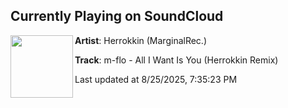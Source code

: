 ## Currently Playing on SoundCloud

[<img align="left" width="100" src="https://i1.sndcdn.com/avatars-000379335737-2hbo05-t500x500.jpg">](https://soundcloud.com/herrokkin/m-flo-all-i-want-is-you-remix)

**Artist**: Herrokkin (MarginalRec.) 

**Track**: m-flo - All I Want Is You (Herrokkin Remix)

Last updated at 8/25/2025, 7:35:23 PM
